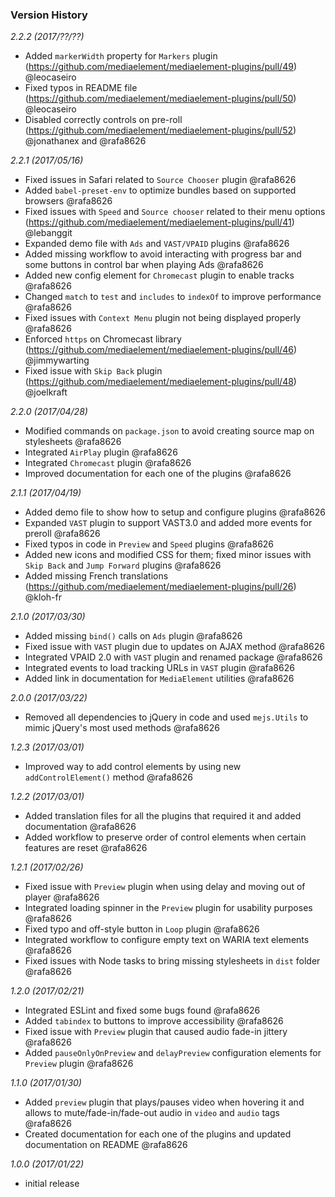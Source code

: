 ### Version History

*2.2.2 (2017/??/??)*

* Added `markerWidth` property for `Markers` plugin (https://github.com/mediaelement/mediaelement-plugins/pull/49) @leocaseiro
* Fixed typos in README file (https://github.com/mediaelement/mediaelement-plugins/pull/50) @leocaseiro
* Disabled correctly controls on pre-roll (https://github.com/mediaelement/mediaelement-plugins/pull/52) @jonathanex and @rafa8626

*2.2.1 (2017/05/16)*

* Fixed issues in Safari related to `Source Chooser` plugin @rafa8626
* Added `babel-preset-env` to optimize bundles based on supported browsers @rafa8626
* Fixed issues with `Speed` and `Source chooser` related to their menu options (https://github.com/mediaelement/mediaelement-plugins/pull/41) @lebanggit
* Expanded demo file with `Ads` and `VAST/VPAID` plugins @rafa8626
* Added missing workflow to avoid interacting with progress bar and some buttons in control bar when playing Ads @rafa8626
* Added new config element for `Chromecast` plugin to enable tracks @rafa8626
* Changed `match` to `test` and `includes` to `indexOf` to improve performance @rafa8626
* Fixed issues with `Context Menu` plugin not being displayed properly @rafa8626
* Enforced `https` on Chromecast library (https://github.com/mediaelement/mediaelement-plugins/pull/46) @jimmywarting
* Fixed issue with `Skip Back` plugin (https://github.com/mediaelement/mediaelement-plugins/pull/48) @joelkraft

*2.2.0 (2017/04/28)*

* Modified commands on `package.json` to avoid creating source map on stylesheets @rafa8626
* Integrated `AirPlay` plugin @rafa8626
* Integrated `Chromecast` plugin @rafa8626
* Improved documentation for each one of the plugins @rafa8626

*2.1.1 (2017/04/19)*

* Added demo file to show how to setup and configure plugins @rafa8626
* Expanded `VAST` plugin to support VAST3.0 and added more events for preroll @rafa8626
* Fixed typos in code in `Preview` and `Speed` plugins @rafa8626
* Added new icons and modified CSS for them; fixed minor issues with `Skip Back` and `Jump Forward` plugins @rafa8626
* Added missing French translations (https://github.com/mediaelement/mediaelement-plugins/pull/26) @kloh-fr

*2.1.0 (2017/03/30)*

* Added missing `bind()` calls on `Ads` plugin @rafa8626
* Fixed issue with `VAST` plugin due to updates on AJAX method @rafa8626
* Integrated VPAID 2.0 with `VAST` plugin and renamed package @rafa8626  
* Integrated events to load tracking URLs in `VAST` plugin @rafa8626
* Added link in documentation for `MediaElement` utilities  @rafa8626

*2.0.0 (2017/03/22)*

* Removed all dependencies to jQuery in code and used `mejs.Utils` to mimic jQuery's most used methods @rafa8626

*1.2.3 (2017/03/01)*

* Improved way to add control elements by using new `addControlElement()` method @rafa8626

*1.2.2 (2017/03/01)*

* Added translation files for all the plugins that required it and added documentation @rafa8626 
* Added workflow to preserve order of control elements when certain features are reset @rafa8626

*1.2.1 (2017/02/26)*

* Fixed issue with `Preview` plugin when using delay and moving out of player @rafa8626
* Integrated loading spinner in the `Preview` plugin for usability purposes @rafa8626
* Fixed typo and off-style button in `Loop` plugin @rafa8626
* Integrated workflow to configure empty text on WARIA text elements @rafa8626
* Fixed issues with Node tasks to bring missing stylesheets in `dist` folder @rafa8626

*1.2.0 (2017/02/21)*

* Integrated ESLint and fixed some bugs found @rafa8626
* Added `tabindex` to buttons to improve accessibility @rafa8626
* Fixed issue with `Preview` plugin that caused audio fade-in jittery @rafa8626
* Added `pauseOnlyOnPreview` and `delayPreview` configuration elements for `Preview` plugin @rafa8626

*1.1.0 (2017/01/30)*

* Added `preview` plugin that plays/pauses video when hovering it and allows to mute/fade-in/fade-out audio in `video` and `audio` tags @rafa8626
* Created documentation for each one of the plugins and updated documentation on README @rafa8626

*1.0.0 (2017/01/22)*

* initial release
